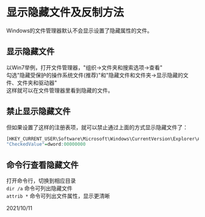 # 显示隐藏文件及反制方法

Windows的文件管理器默认不会显示设置了隐藏属性的文件。  

## 显示隐藏文件
以Win7举例，打开文件管理器，"组织->文件夹和搜索选项->查看"  
勾选"隐藏受保护的操作系统文件(推荐)"和"隐藏文件和文件夹->显示隐藏的文件、文件夹和驱动器"  
这样就可以在文件管理器里看到隐藏的文件。  

## 禁止显示隐藏文件
但如果设置了这样的注册表项，就可以禁止通过上面的方式显示隐藏文件了：  
```r
[HKEY_CURRENT_USER\Software\Microsoft\Windows\CurrentVersion\Explorer\Advanced\Folder\Hidden\SHOWALL]
"CheckedValue"=dword:00000000
```

## 命令行查看隐藏文件
打开命令行，切换到相应目录  
`dir /a` 命令可列出隐藏文件  
`attrib *` 命令可列出文件属性，显示更清晰  


2021/10/11  
